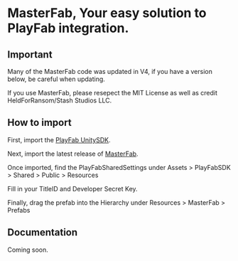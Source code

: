 # MasterFab, Your easy solution to PlayFab integration.

## Important

Many of the MasterFab code was updated in V4, if you have a version below, be careful when updating.

If you use MasterFab, please resepect the MIT License as well as credit HeldForRansom/Stash Studios LLC.


## How to import


First, import the [PlayFab UnitySDK](https://aka.ms/PlayFabUnitySdk).

Next, import the latest release of [MasterFab](https://github.com/HeldForRansom/MasterFab/releases/latest).


Once imported, find the PlayFabSharedSettings under Assets > PlayFabSDK > Shared > Public > Resources

Fill in your TitleID and Developer Secret Key.


Finally, drag the prefab into the Hierarchy under Resources > MasterFab > Prefabs


## Documentation

Coming soon.
